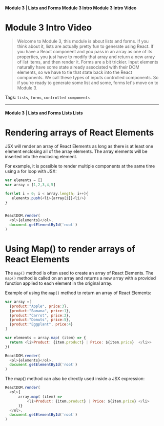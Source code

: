 #### Module 3 | Lists and Forms   Module 3 Intro   Module 3 Intro Video

# Module 3 Intro Video

> Welcome to Module 3, this module is about lists and forms. If you
> think about it, lists are actually pretty fun to generate using React.
> If you have a React component and you pass in an array as one of its
> properties, you just have to modify that array and return a new array
> of list items, and then render it. Forms are a bit trickier. Input
> elements naturally have some state already associated with their DOM
> elements, so we have to tie that state back into the React components.
> We call these types of inputs controlled components. So if you're
> ready to generate some list and some, forms let's move on to Module 3.

Tags: `lists`, `forms`, `controlled components`

---

#### Module 3 | Lists and Forms   Lists   Lists

# Rendering arrays of React Elements

JSX will render an array of React Elements as long as there is at least one element enclosing all of the array elements. 
The array elements will be inserted into the enclosing element.

For example, it is possible to render multiple components at the same time using a for loop with JSX:

```javascript
var elements = [] 
var array = [1,2,3,4,5]

for(let i = 0; i < array.length; i++){
   elements.push(<li>{array[i]}<li/>)
}


ReactDOM.render(
  <ol>{elements}</ol>,
  document.getElementById('root')
)
```

# Using Map() to render arrays of React Elements

The `map()` method is often used to create an array of React Elements. The `map()` method is called on an array and 
returns a new array with a provided function applied to each element in the original array.

Example of using the `map()` method to return an array of React Elements:

```javascript
var array =[
  {product:"Apple", price:3},
  {product:"Banana", price:1},
  {product:"Carrot", price:2},
  {product:"Donuts", price:5},
  {product:"Eggplant", price:4}
]

var elements = array.map( (item) => {
  return <li>Product: {item.product} | Price: ${item.price}  </li>>
})

ReactDOM.render(
  <ol>{elements}</ol>,
  document.getElementById('root')
)
```

The map() method can also be directly used inside a JSX expression:

```javascript
ReactDOM.render(
  <ol>{
      array.map( (item) => 
          <li>Product: {item.product} | Price: ${item.price} </li>
      )}
  </ol>,
  document.getElementById('root')
)
```
